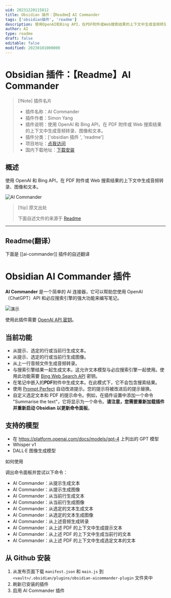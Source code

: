 ```yaml
---
uid: 20231220115812
title: Obsidian 插件：【Readme】AI Commander
tags: ['obsidian插件', 'readme']
description: 使用OpenAI和Bing API，在PDF附件或Web搜索结果的上下文中生成音频转录、图像和文本。
author: AI
type: readme
draft: false
editable: false
modified: 20230101000000
---
```


# Obsidian 插件：【Readme】AI Commander

> [!Note] 插件名片
> - 插件名称：AI Commander
> - 插件作者：Simon Yang
> - 插件说明：使用 OpenAI 和 Bing API，在 PDF 附件或 Web 搜索结果的上下文中生成音频转录、图像和文本。
> - 插件分类：['obsidian 插件 ', 'readme']
> - 项目地址：[点我访问](https://github.com/yzh503/obsidian-aicommander-plugin)
> - 国内下载地址：[下载安装](https://pkmer.cn/products/plugin/pluginMarket/?ai-commander)

## 概述

使用 OpenAI 和 Bing API，在 PDF 附件或 Web 搜索结果的上下文中生成音频转录、图像和文本。

![AI Commander](https://cdn.pkmer.cn/covers/ai-commander.gif)

> [!tip] 原文出处
>
>下面自述文件的来源于 [Readme](https://ghproxy.net/https://raw.githubusercontent.com/yzh503/obsidian-aicommander-plugin/master/README.md)

---

## Readme(翻译）

下面是 [[ai-commander]] 插件的自述翻译

# Obsidian AI Commander 插件

**AI Commander** 是一个简单的 AI 连接器，它可以帮助您使用 OpenAI（ChatGPT）API 和必应搜索引擎的强大功能来编写笔记。

![演示](https://cdn.pkmer.cn/covers/ai-commander_2_0.gif)

使用此插件需要 [OpenAI API 密钥](https://platform.openai.com/account/api-keys)。

## 当前功能

- 从提示、选定的行或当前行生成文本。
- 从提示、选定的行或当前行生成图像。
- 从上一行音频文件生成音频转录。
- 与搜索引擎结果一起生成文本。这允许文本模型与必应搜索引擎一起使用。使用此功能需要 [Bing Web Search API](https://www.microsoft.com/en-us/bing/apis/bing-web-search-api) 密钥。
- 在笔记中嵌入的**PDF**附件中生成文本。在此模式下，它不会包含搜索结果。
- 使用 [Prompt Perfect](https://promptperfect.jina.ai/) 自动改进提示。您的提示将被改进后的提示替换。
- 自定义选定文本和 PDF 的提示命令。例如，在插件设置中添加一个命令 "Summarise the text"，它将显示为一个命令。**请注意，您需要重新加载插件并重新启动 Obsidian 以更新命令面板**。

## 支持的模型

- 在 <https://platform.openai.com/docs/models/gpt-4> 上列出的 GPT 模型
- Whisper v1
- DALL·E 图像生成模型

如何使用

调出命令面板并尝试以下命令：

- AI Commander：从提示生成文本
- AI Commander：从提示生成图像
- AI Commander：从当前行生成文本
- AI Commander：从当前行生成图像
- AI Commander：从选定的文本生成文本
- AI Commander：从选定的文本生成图像
- AI Commander：从上述音频生成转录
- AI Commander：从上述 PDF 的上下文中生成提示文本
- AI Commander：从上述 PDF 的上下文中生成当前行的文本
- AI Commander：从上述 PDF 的上下文中生成选定文本的文本

## 从 Github 安装

1. 从发布页面下载 `manifest.json` 和 `main.js` 到 `<vault>/.obsidian/plugins/obsidian-aicommander-plugin` 文件夹中
2. 刷新已安装的插件
3. 启用 AI Commander 插件



